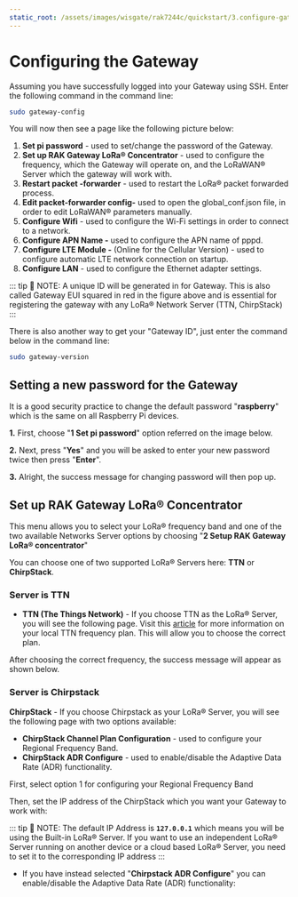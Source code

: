 ```yaml
---
static_root: /assets/images/wisgate/rak7244c/quickstart/3.configure-gateway
---
```


# Configuring the Gateway

Assuming you have successfully logged into your Gateway using SSH. Enter the following command in the command line:

```bash
sudo gateway-config
```

You will now then see a page like the following picture below:

<rk-img
  :src="`${$frontmatter.static_root}/01.ivnbudjlcg1xm2noagvl.png`"
  width="100%"
  figure-number="1"
  caption="Configuration Options for the Gateway"
/>

1. **Set pi password** - used to set/change the password of the Gateway.
2. **Set up RAK Gateway LoRa® Concentrator** - used to configure the frequency, which the Gateway will operate on, and the LoRaWAN® Server which the gateway will work with.
3. **Restart packet -forwarder** - used to restart the LoRa® packet forwarded process.
4. **Edit packet-forwarder config-** used to open the global_conf.json file, in order to edit LoRaWAN® parameters manually.
5. **Configure Wifi** - used to configure the Wi-Fi settings in order to connect to a network.
6. **Configure APN Name -** used to configure the APN name of pppd.
7. **Configure LTE Module -** (Online for the Cellular Version) - used to configure automatic LTE network connection on startup.
8. **Configure LAN** - used to configure the Ethernet adapter settings.

::: tip 📝 NOTE:
 A unique ID will be generated in for Gateway. This is also called Gateway EUI squared in red in the figure above and is essential for registering the gateway with any LoRa® Network Server (TTN, ChirpStack)
:::

There is also another way to get your "Gateway ID", just enter the command below in the command line:

```bash
sudo gateway-version
```

<rk-img
  :src="`${$frontmatter.static_root}/02.8vfjxamrr5jnftl.png`"
  width="100%"
  figure-number="2"
  caption="Gateway ID using the command line"
/>

## Setting a new password for the Gateway

It is a good security practice to change the default password "**raspberry**" which is the same on all Raspberry Pi devices.

**1.** First, choose "**1 Set pi password**" option referred on the image below.

<rk-img
  :src="`${$frontmatter.static_root}/03.lb4lcpcxk9vuhg8xxwkv.png`"
  width="100%"
  figure-number="3"
  caption="Set Pi Password"
/>

**2.** Next, press "**Yes**" and you will be asked to enter your new password twice then press "**Enter**".

<rk-img
  :src="`${$frontmatter.static_root}/04.puwtmxjqflai90ejzwj4.png`"
  width="100%"
  figure-number="4"
  caption="Confirm Password Change"
/>

**3.** Alright, the success message for changing password will then pop up.

<rk-img
  :src="`${$frontmatter.static_root}/05.vm2z749vmvlt92sksnek.png`"
  width="100%"
  figure-number="5"
  caption="Successful Password Change"
/>

## Set up RAK Gateway LoRa® Concentrator

This menu allows you to select your LoRa® frequency band and one of the two available Networks Server options by choosing "**2 Setup RAK Gateway LoRa® concentrator**"

<rk-img
  :src="`${$frontmatter.static_root}/06.ktnjwl2w33wsmzgth2oh.png`"
  width="100%"
  figure-number="6"
  caption="Choosing Setup RAK Gateway LoRa® concentrator"
/>

You can choose one of two supported LoRa® Servers here: **TTN** or
**ChirpStack**.

### Server is TTN

<rk-img
  :src="`${$frontmatter.static_root}/07.ul588xl3su91f9xlqkd9.png`"
  width="100%"
  figure-number="7"
  caption="Server Is TTN"
/>

- **TTN (The Things Network)** - If you choose TTN as the LoRa® Server, you will see the following page. Visit this [article](https://www.thethingsnetwork.org/docs/lorawan/frequencies-by-country.html) for more information on your local TTN frequency plan. This will allow you to choose the correct plan.

<rk-img
  :src="`${$frontmatter.static_root}/08.n2dwbzss4hzqxsevyeqg.jpg`"
  width="100%"
  figure-number="8"
  caption="Selecting the TTN Channel Plan"
/>

After choosing the correct frequency, the success message will appear as shown below.

<rk-img
  :src="`${$frontmatter.static_root}/09.oz0vetzytinpkrmnklmz.png`"
  width="100%"
  figure-number="9"
  caption="Successfully Changed the Frequency"
/>

### Server is Chirpstack

<rk-img
  :src="`${$frontmatter.static_root}/10.wxplmfajuroo8dcgaadk.png`"
  width="100%"
  figure-number="10"
  caption="Server Is TTN"
/>

**ChirpStack** - If you choose Chirpstack as your LoRa® Server, you will see the following page with two options available:

- **ChirpStack Channel Plan Configuration** - used to configure your Regional Frequency Band.
- **ChirpStack ADR Configure** - used to enable/disable the Adaptive Data Rate (ADR)
  functionality.

First, select option 1 for configuring your Regional Frequency Band

<rk-img
  :src="`${$frontmatter.static_root}/11.sdcqyojrwjtpfe3mtj46.png`"
  width="100%"
  figure-number="11"
  caption="Regional Frequency Band Option"
/>

Then, set the IP address of the ChirpStack which you want your Gateway to work with:

<rk-img
  :src="`${$frontmatter.static_root}/12.cnm6bvyeuxzzj2uyoes0.png`"
  width="100%"
  figure-number="12"
  caption="Default LoRaServer IP Address"
/>

::: tip 📝 NOTE:
 The default IP Address is **`127.0.0.1`** which means you will be using the Built-in LoRa® Server. If you want to use an independent LoRa® Server running on another device or a cloud based LoRa® Server, you need to set it to the corresponding IP address
:::

- If you have instead selected "**Chirpstack ADR Configure**" you can enable/disable the Adaptive Data Rate (ADR) functionality:

<rk-img
  :src="`${$frontmatter.static_root}/13.brnbjhabtzzav0bnf52r.png`"
  width="100%"
  figure-number="13"
  caption="Chirpstack ADR Enable/Disable"
/>
